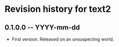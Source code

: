 # Revision history for text2

## 0.1.0.0  -- YYYY-mm-dd

* First version. Released on an unsuspecting world.
